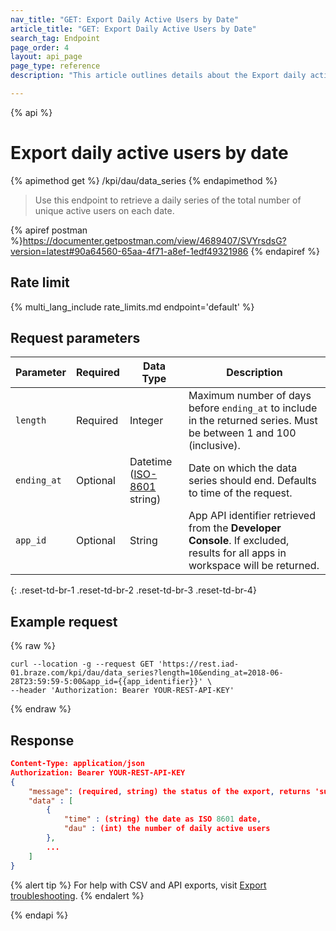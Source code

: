 ```yaml
---
nav_title: "GET: Export Daily Active Users by Date"
article_title: "GET: Export Daily Active Users by Date"
search_tag: Endpoint
page_order: 4
layout: api_page
page_type: reference
description: "This article outlines details about the Export daily active users Braze endpoint."

---
```

{% api %}
# Export daily active users by date
{% apimethod get %}
/kpi/dau/data_series
{% endapimethod %}

> Use this endpoint to retrieve a daily series of the total number of unique active users on each date.

{% apiref postman %}https://documenter.getpostman.com/view/4689407/SVYrsdsG?version=latest#90a64560-65aa-4f71-a8ef-1edf49321986 {% endapiref %}

## Rate limit

{% multi_lang_include rate_limits.md endpoint='default' %}

## Request parameters

| Parameter| Required | Data Type | Description |
| -------- | -------- | --------- | ----------- |
| `length` | Required | Integer | Maximum number of days before `ending_at` to include in the returned series. Must be between 1 and 100 (inclusive). |
| `ending_at` | Optional | Datetime <br>([ISO-8601](https://en.wikipedia.org/wiki/ISO_8601) string) | Date on which the data series should end. Defaults to time of the request. |
| `app_id` | Optional | String | App API identifier retrieved from the **Developer Console**. If excluded, results for all apps in workspace will be returned. |
{: .reset-td-br-1 .reset-td-br-2 .reset-td-br-3  .reset-td-br-4}

## Example request
{% raw %}
```
curl --location -g --request GET 'https://rest.iad-01.braze.com/kpi/dau/data_series?length=10&ending_at=2018-06-28T23:59:59-5:00&app_id={{app_identifier}}' \
--header 'Authorization: Bearer YOUR-REST-API-KEY'
```
{% endraw %}

## Response

```json
Content-Type: application/json
Authorization: Bearer YOUR-REST-API-KEY
{
    "message": (required, string) the status of the export, returns 'success' when completed without errors,
    "data" : [
        {
            "time" : (string) the date as ISO 8601 date,
            "dau" : (int) the number of daily active users
        },
        ...
    ]
}
```

{% alert tip %}
For help with CSV and API exports, visit [Export troubleshooting]({{site.baseurl}}/user_guide/data_and_analytics/export_braze_data/export_troubleshooting/).
{% endalert %}

{% endapi %}
